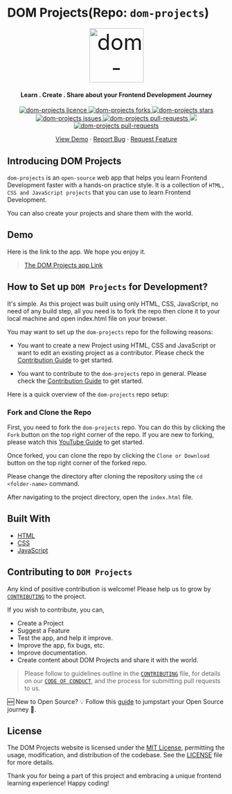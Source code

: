 # DOM Projects(Repo: `dom-projects`)

<p align="center">
  <a href="https://jisan.io/dom-projects/" target="_blank" style="font-size:50px"><img src="./favicon/android-chrome-192x192.png" alt="dom-projects" width="125" /></a>
</p>

<h4 align="center">Learn . Create . Share about your Frontend Development Journey</h4>

<p align="center">
  <a href="https://github.com/Jisan-mia/dom-projects/blob/main/LICENSE" target="blank">
<img src="https://img.shields.io/github/license/Jisan-mia/dom-projects?style=flat-square" alt="dom-projects licence" />
</a>
<a href="https://github.com/Jisan-mia/dom-projects/fork" target="blank">
<img src="https://img.shields.io/github/forks/Jisan-mia/dom-projects?style=flat-square" alt="dom-projects forks"/>
</a>
<a href="https://github.com/Jisan-mia/dom-projects/stargazers" target="blank">
<img src="https://img.shields.io/github/stars/Jisan-mia/dom-projects?style=flat-square" alt="dom-projects stars"/>
</a>
<a href="https://github.com/Jisan-mia/dom-projects/issues" target="blank">
<img src="https://img.shields.io/github/issues/Jisan-mia/dom-projects?style=flat-square" alt="dom-projects issues"/>
</a>
<a href="https://github.com/Jisan-mia/dom-projects/pulls" target="blank">
<img src="https://img.shields.io/github/issues-pr/Jisan-mia/dom-projects?style=flat-square" alt="dom-projects pull-requests"/>
</a>
<a href="https://twitter.com/intent/tweet?text=👋%20Check%20this%20amazing%20app%20https://jisan.io/dom-projects,%20created%20by%20@jisanmia47%20and%20friends%0A%0A%23DEVCommunity%20%23100DaysOfCode"><img src="https://img.shields.io/twitter/url?label=Share%20on%20Twitter&style=social&url=https%3A%2F%2Fgithub.com%2FJisan-mia%2Fdom-projects"></a>
<a href="https://deepwiki.com/Jisan-mia/dom-projects" target="blank">
<img src="https://deepwiki.com/badge.svg" alt="dom-projects pull-requests"/>
</a>

</p>

<p align="center">
    <a href="https://jisan.io/dom-projects/" target="blank">View Demo</a>
    ·
    <a href="https://github.com/Jisan-mia/dom-projects/issues/new/choose">Report Bug</a>
    ·
    <a href="https://github.com/Jisan-mia/dom-projects/issues/new/choose">Request Feature</a>
</p>

## Introducing DOM Projects

`dom-projects` is an `open-source` web app that helps you learn Frontend Development faster with a hands-on practice style. It is a collection of `HTML, CSS and JavaScript projects` that you can use to learn Frontend Development.

You can also create your projects and share them with the world.

## Demo

Here is the link to the app. We hope you enjoy it.

> [The DOM Projects app Link](https://jisan.io/dom-projects/)

## How to Set up `DOM Projects` for Development?

It's simple. As this project was built using only HTML, CSS, JavaScript, no need of any build step, all you need is to fork the repo then clone it to your local machine and open index.html file on your browser.

You may want to set up the `dom-projects` repo for the following reasons:

- You want to create a new Project using HTML, CSS and JavaScript or want to edit an existing project as a contributor. Please check the [Contribution Guide](CONTRIBUTING.md) to get started.

- You want to contribute to the `dom-projects` repo in general. Please check the [Contribution Guide](CONTRIBUTING.md) to get started.

Here is a quick overview of the `dom-projects` repo setup:

### Fork and Clone the Repo

First, you need to fork the `dom-projects` repo. You can do this by clicking the `Fork` button on the top right corner of the repo. If you are new to forking, please watch this [YouTube Guide](https://www.youtube.com/watch?v=h8suY-Osn8Q) to get started.

Once forked, you can clone the repo by clicking the `Clone or Download` button on the top right corner of the forked repo.

Please change the directory after cloning the repository using the `cd <folder-name>` command.

After navigating to the project directory, open the `index.html` file.

## Built With

- [HTML](https://developer.mozilla.org/en-US/docs/Web/HTML)
- [CSS](https://developer.mozilla.org/en-US/docs/Web/CSS)
- [JavaScript](https://developer.mozilla.org/en-US/docs/Web/JavaScript)

## Contributing to `DOM Projects`

Any kind of positive contribution is welcome! Please help us to grow by [`CONTRIBUTING`](CONTRIBUTING.md) to the project.

If you wish to contribute, you can,

- Create a Project
- Suggest a Feature
- Test the app, and help it improve.
- Improve the app, fix bugs, etc.
- Improve documentation.
- Create content about DOM Projects and share it with the world.

> Please follow to guidelines outline in the [`CONTRIBUTING`](CONTRIBUTING.md) file, for details on our [`CODE OF CONDUCT`](CODE_OF_CONDUCT.md), and the process for submitting pull requests to us.

🆕 New to Open Source? 💡 Follow this [guide](https://opensource.guide/how-to-contribute/) to jumpstart your Open Source journey 🚀.

## License

The DOM Projects website is licensed under the [MIT License](LICENSE), permitting the usage, modification, and distribution of the codebase. See the [LICENSE](LICENSE) file for more details.

Thank you for being a part of this project and embracing a unique frontend learning experience! Happy coding!
